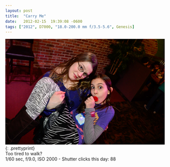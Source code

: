 ```yaml
---
layout: post
title:  "Carry Me"
date:   2012-02-15  19:39:08 -0600
tags: ["2012", D7000, "18.0-200.0 mm f/3.5-5.6", Genesis]
---
```

![:title](/images/2012/2012_0215_D7K4260.jpg)
{: .prettyprint}  
Too tired to walk?  
1/60 sec, f/9.0, ISO 2000 - Shutter clicks this day: 88